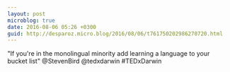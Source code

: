 ```yaml
---
layout: post
microblog: true
date: 2016-08-06 05:26 +0300
guid: http://desparoz.micro.blog/2016/08/06/t761750202986270720.html
---
```

"If you're in the monolingual minority add learning a language to your bucket list" @StevenBird @tedxdarwin #TEDxDarwin
